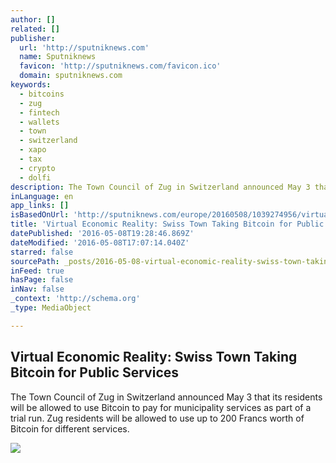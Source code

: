 ```yaml
---
author: []
related: []
publisher:
  url: 'http://sputniknews.com'
  name: Sputniknews
  favicon: 'http://sputniknews.com/favicon.ico'
  domain: sputniknews.com
keywords:
  - bitcoins
  - zug
  - fintech
  - wallets
  - town
  - switzerland
  - xapo
  - tax
  - crypto
  - dolfi
description: The Town Council of Zug in Switzerland announced May 3 that its residents will be allowed to use Bitcoin to pay for municipality services as part of a trial run. Zug residents will be allowed to use up to 200 Francs worth of Bitcoin for different services.
inLanguage: en
app_links: []
isBasedOnUrl: 'http://sputniknews.com/europe/20160508/1039274956/virtual-economic-reality-swiss-town-taking-bitcoin-public-services.html'
title: 'Virtual Economic Reality: Swiss Town Taking Bitcoin for Public Services'
datePublished: '2016-05-08T19:28:46.869Z'
dateModified: '2016-05-08T17:07:14.040Z'
starred: false
sourcePath: _posts/2016-05-08-virtual-economic-reality-swiss-town-taking-bitcoin-for-publ.md
inFeed: true
hasPage: false
inNav: false
_context: 'http://schema.org'
_type: MediaObject

---
```

<article style=""><h1>Virtual Economic Reality: Swiss Town Taking Bitcoin for Public Services</h1><p>The Town Council of Zug in Switzerland announced May 3 that its residents will be allowed to use Bitcoin to pay for municipality services as part of a trial run. Zug residents will be allowed to use up to 200 Francs worth of Bitcoin for different services.</p><img src="http://cdn2.img.sputniknews.com/images/103774/30/1037743068.jpg" /></article>